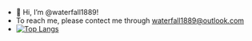 - 👋 Hi, I’m @waterfall1889!
- To reach me, please contect me through waterfall1889@outlook.com
- [![Top Langs](https://github-readme-stats.vercel.app/api/top-langs/?username=waterfall1889&hide=Makefile,CMake)](https://github.com/anuraghazra/github-readme-stats)
